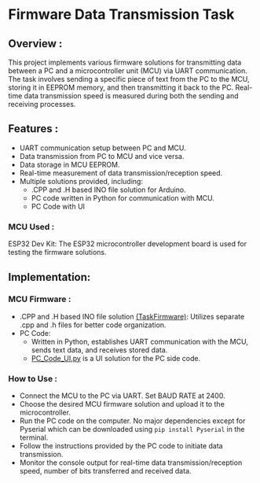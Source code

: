 # Firmware Data Transmission Task
## Overview :
This project implements various firmware solutions for transmitting data between a PC and a microcontroller unit (MCU) via UART communication. The task involves sending a specific piece of text from the PC to the MCU, storing it in EEPROM memory, and then transmitting it back to the PC. Real-time data transmission speed is measured during both the sending and receiving processes.
## Features : 
- UART communication setup between PC and MCU.
- Data transmission from PC to MCU and vice versa.
- Data storage in MCU EEPROM.
- Real-time measurement of data transmission/reception speed.
- Multiple solutions provided, including:
  - .CPP and .H based INO file solution for Arduino.
  - PC code written in Python for communication with MCU.
  - PC Code with UI 

### MCU Used :
ESP32 Dev Kit: The ESP32 microcontroller development board is used for testing the firmware solutions.

## Implementation:

### MCU Firmware :
- .CPP and .H based INO file solution [(TaskFirmware)](Nymble/TaskFirmware): Utilizes separate .cpp and .h files for better code organization.
- PC Code: 
  - Written in Python, establishes UART communication with the MCU, sends text data, and receives stored data.
  - [PC_Code_UI.py](Nymble/PC_Code_UI.py) is a UI solution for the PC side code.
### How to Use :
- Connect the  MCU to the PC via UART. Set BAUD RATE at 2400.
- Choose the desired MCU firmware solution and upload it to the microcontroller.
- Run the PC code on the computer. No major dependencies except for Pyserial which can be downloaded using `pip install Pyserial` in the terminal.
- Follow the instructions provided by the PC code to initiate data transmission.
- Monitor the console output for real-time data transmission/reception speed, number of bits transferred and received data.
